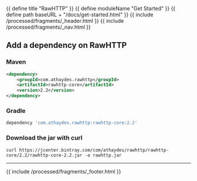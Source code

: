 {{ define title "RawHTTP" }}
{{ define moduleName "Get Started" }}
{{ define path baseURL + "/docs/get-started.html" }}
{{ include /processed/fragments/_header.html }}
{{ include /processed/fragments/_nav.html }}

## Add a dependency on RawHTTP

### Maven

```xml
<dependency>
    <groupId>com.athaydes.rawhttp</groupId>
    <artifactId>rawhttp-core</artifactId>
    <version>2.2</version>
</dependency>
```

### Gradle

```groovy
dependency 'com.athaydes.rawhttp:rawhttp-core:2.2'
```

### Download the jar with curl

```
curl https://jcenter.bintray.com/com/athaydes/rawhttp/rawhttp-core/2.2/rawhttp-core-2.2.jar -o rawhttp.jar
```

<hr>

{{ include /processed/fragments/_footer.html }}
